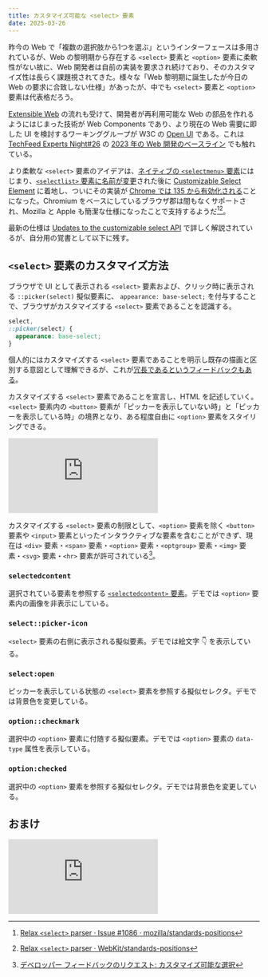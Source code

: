 ```yaml
---
title: カスタマイズ可能な <select> 要素
date: 2025-03-26
---
```


昨今の Web で「複数の選択肢から1つを選ぶ」というインターフェースは多用されているが、Web の黎明期から存在する `<select>` 要素と `<option>` 要素に柔軟性がない故に、Web 開発者は自前の実装を要求され続けており、そのカスタマイズ性は長らく課題視されてきた。様々な「Web 黎明期に誕生したが今日の Web の要求に合致しない仕様」があったが、中でも `<select>` 要素と `<option>` 要素は代表格だろう。

[Extensible Web](https://extensiblewebmanifesto.org/) の流れも受けて、開発者が再利用可能な Web の部品を作れるようにはじまった技術が Web Components であり、より現在の Web 需要に即した UI を検討するワーキンググループが W3C の [Open UI](https://open-ui.org/) である。これは [TechFeed Experts Night#26](/posts/2023/techfeed-experts-night-26/) の [2023 年の Web 開発のベースライン](https://1000ch.github.io/slides/web-development-baseline-2023/) でも触れている。

より柔軟な `<select>` 要素のアイデアは、[ネイティブの `<selectmenu>` 要素](https://web.dev/blog/state-of-css-2022?hl=ja#customizing_select_elements)にはじまり、[`<selectlist>` 要素に名前が変更](https://github.com/openui/open-ui/issues/773)された後に [Customizable Select Element](https://open-ui.org/components/customizableselect/) に着地し、ついにその実装が [Chrome では 135 から有効化される](https://groups.google.com/a/chromium.org/g/blink-dev/c/kN5LTzuTLVs/m/6HqTsmk3EQAJ?pli=1)ことになった。Chromium をベースにしているブラウザ郡は間もなくサポートされ、Mozilla と Apple も簡潔な仕様になったことで支持するようだ[^1][^2]。

<baseline-status featureId="customizable-select"></baseline-status>

[^1]: [Relax `<select>` parser · Issue #1086 · mozilla/standards-positions](https://github.com/mozilla/standards-positions/issues/1086)
[^2]: [Relax `<select>` parser · WebKit/standards-positions](https://github.com/WebKit/standards-positions/issues/414)

最新の仕様は [Updates to the customizable select API](https://una.im/select-updates/) で詳しく解説されているが、自分用の覚書として以下に残す。

## `<select>` 要素のカスタマイズ方法

ブラウザで UI として表示される `<select>` 要素および、クリック時に表示される `::picker(select)` 擬似要素に、 `appearance: base-select;` を付与することで、ブラウザがカスタマイズする `<select>` 要素であることを認識する。

```css
select,
::picker(select) {
  appearance: base-select;
}
```

個人的にはカスタマイズする `<select>` 要素であることを明示し既存の描画と区別する意図として理解できるが、これが[冗長であるというフィードバックもある](https://developer.chrome.com/blog/rfc-customizable-select-findings?hl=ja)。

カスタマイズする `<select>` 要素であることを宣言し、HTML を記述していく。`<select>` 要素内の `<button>` 要素が「ピッカーを表示していない時」と「ピッカーを表示している時」の境界となり、ある程度自由に `<option>` 要素をスタイリングできる。

<iframe scrolling="no" title="Customizable Select Element Demo" src="https://codepen.io/1000ch/embed/ZYEjMdL?default-tab=html%2Cresult" frameborder="no" loading="lazy" allowtransparency="true" allowfullscreen="true">
  See the Pen <a href="https://codepen.io/1000ch/pen/ZYEjMdL">
  Customizable Select Element Demo</a> by 1000ch (<a href="https://codepen.io/1000ch">@1000ch</a>)
  on <a href="https://codepen.io">CodePen</a>.
</iframe>

カスタマイズする `<select>` 要素の制限として、`<option>` 要素を除く `<button>` 要素や `<input>` 要素といったインタラクティブな要素を含むことができず、現在は `<div>` 要素・`<span>` 要素・`<option>` 要素・`<optgroup>` 要素・`<img>` 要素・`<svg>` 要素・`<hr>` 要素が許可されている[^3]。

[^3]: [デベロッパー フィードバックのリクエスト: カスタマイズ可能な選択](https://developer.chrome.com/blog/rfc-customizable-select?hl=ja)

### `selectedcontent`

選択されている要素を参照する [`<selectedcontent>` 要素](https://github.com/mozilla/standards-positions/issues/1142)。デモでは `<option>` 要素内の画像を非表示にしている。

### `select::picker-icon`

`<select>` 要素の右側に表示される擬似要素。デモでは絵文字 👇 を表示している。

### `select:open`

ピッカーを表示している状態の `<select>` 要素を参照する擬似セレクタ。デモでは背景色を変更している。

### `option::checkmark`

選択中の `<option>` 要素に付随する擬似要素。デモでは `<option>` 要素の `data-type` 属性を表示している。

### `option:checked`

選択中の `<option>` 要素を参照する擬似セレクタ。デモでは背景色を変更している。

## おまけ

<iframe scrolling="no" title="Pokemons with &lt;select&gt; Element" src="https://codepen.io/1000ch/embed/RNwBqRa?default-tab=html%2Cresult" frameborder="no" loading="lazy" allowtransparency="true" allowfullscreen="true">
  See the Pen <a href="https://codepen.io/1000ch/pen/RNwBqRa">
  Pokemons with &lt;select&gt; Element</a> by 1000ch (<a href="https://codepen.io/1000ch">@1000ch</a>)
  on <a href="https://codepen.io">CodePen</a>.
</iframe>
